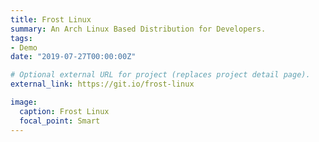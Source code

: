 ```yaml
---
title: Frost Linux
summary: An Arch Linux Based Distribution for Developers.
tags:
- Demo
date: "2019-07-27T00:00:00Z"

# Optional external URL for project (replaces project detail page).
external_link: https://git.io/frost-linux

image:
  caption: Frost Linux
  focal_point: Smart
---
```

